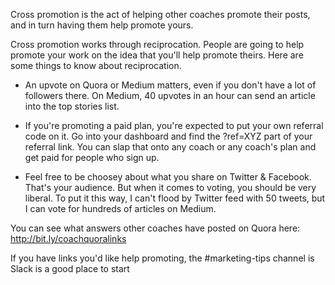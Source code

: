 Cross promotion is the act of helping other coaches promote their posts, and in turn having them help promote yours. 

Cross promotion works through reciprocation. People are going to help promote your work on the idea that you'll help promote theirs. Here are some things to know about reciprocation. 

* An upvote on Quora or Medium matters, even if you don't have a lot of followers there. On Medium, 40 upvotes in an hour can send an article into the top stories list.

* If you're promoting a paid plan, you're expected to put your own referral code on it. Go into your dashboard and find the ?ref=XYZ part of your referral link. You can slap that onto any coach or any coach's plan and get paid for people who sign up.

* Feel free to be choosey about what you share on Twitter & Facebook. That's your audience. But when it comes to voting, you should be very liberal. To put it this way, I can't flood by Twitter feed with 50 tweets, but I can vote for hundreds of articles on Medium. 

You can see what answers other coaches have posted on Quora here: http://bit.ly/coachquoralinks

If you have links you'd like help promoting, the #marketing-tips channel is Slack is a good place to start